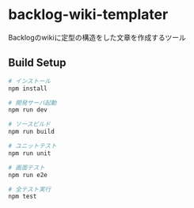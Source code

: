 # backlog-wiki-templater

Backlogのwikiに定型の構造をした文章を作成するツール


## Build Setup

``` bash
# インストール
npm install

# 開発サーバ起動
npm run dev

# ソースビルド
npm run build

# ユニットテスト
npm run unit

# 画面テスト
npm run e2e

# 全テスト実行
npm test
```

